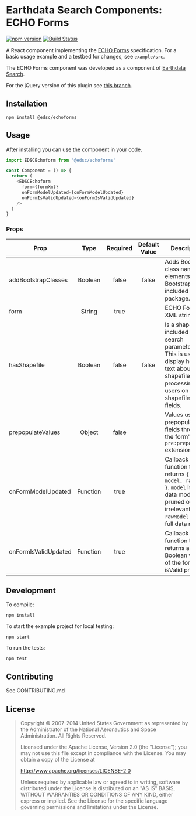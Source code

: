# Earthdata Search Components:  ECHO Forms

[![npm version](https://badge.fury.io/js/%40edsc%2Fechoforms.svg)](https://badge.fury.io/js/%40edsc%2Fechoforms)
[![Build Status](https://travis-ci.org/nasa/edsc-echoforms.svg?branch=master)](https://travis-ci.org/nasa/edsc-echoforms)

A React component implementing the
[ECHO Forms](https://earthdata.nasa.gov/files/ECHO_Forms_Specification_0.pdf)
specification. For a basic usage example and a testbed for changes,
see `example/src`.

The ECHO Forms component was developed as a component of
[Earthdata Search](https://github.com/nasa/earthdata-search).

For the jQuery version of this plugin see [this branch](https://github.com/nasa/edsc-echoforms/tree/jquery-plugin).

## Installation

    npm install @edsc/echoforms

## Usage

After installing you can use the component in your code.

```javascript
import EDSCEchoform from '@edsc/echoforms'

const Component = () => {
  return (
    <EDSCEchoform
      form={formXml}
      onFormModelUpdated={onFormModelUpdated}
      onFormIsValidUpdated={onFormIsValidUpdated}
    />
  )
}
```

### Props

| Prop | Type | Required | Default Value | Description
| ---- |:----:|:--------:|:-------------:| -----------
addBootstrapClasses | Boolean | false | false | Adds Bootstrap class names to elements. Bootstrap is **not** included in this package.
form | String | true | | ECHO Forms XML string.
hasShapefile | Boolean | false | false | Is a shapefile included in the search parameters. This is used to display help text about shapefile processing to users on shapefile form fields.
prepopulateValues | Object | false | | Values used to prepopulate fields through the form's `pre:prepopulate` extensions.
onFormModelUpdated | Function | true | | Callback function that returns `{ model, rawModel }`. `model` is the data model pruned of irrelevant fields. `rawModel` is the full data model.
onFormIsValidUpdated | Function | true | | Callback function that returns a Boolean value of the form's isValid property.

## Development

To compile:

    npm install

To start the example project for local testing:

    npm start

To run the tests:

    npm test

## Contributing

See CONTRIBUTING.md

## License

> Copyright © 2007-2014 United States Government as represented by the Administrator of the National Aeronautics and Space Administration. All Rights Reserved.
>
> Licensed under the Apache License, Version 2.0 (the "License"); you may not use this file except in compliance with the License.
> You may obtain a copy of the License at
>
>    http://www.apache.org/licenses/LICENSE-2.0
>
>Unless required by applicable law or agreed to in writing, software distributed under the License is distributed on an "AS IS" BASIS,
>WITHOUT WARRANTIES OR CONDITIONS OF ANY KIND, either express or implied. See the License for the specific language governing permissions and limitations under the License.
